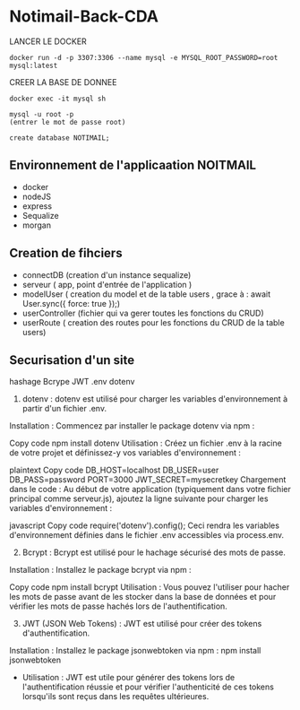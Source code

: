 # Notimail-Back-CDA

LANCER LE DOCKER

    docker run -d -p 3307:3306 --name mysql -e MYSQL_ROOT_PASSWORD=root mysql:latest

CREER LA BASE DE DONNEE

    docker exec -it mysql sh

    mysql -u root -p 
    (entrer le mot de passe root)

    create database NOTIMAIL;

## Environnement de l'applicaation NOITMAIL

- docker
- nodeJS
- express
- Sequalize
- morgan

## Creation de fihciers

- connectDB  (creation d'un instance sequalize)
- serveur ( app, point d'entrée de l'application )
- modelUser ( creation du model et de la table users , grace à :  await User.sync({ force: true });)
- userController (fichier qui va gerer toutes les fonctions du CRUD)
- userRoute ( creation des routes pour les fonctions du CRUD de la table users)

## Securisation d'un site

hashage Bcrype
JWT
.env dotenv

1. dotenv :
dotenv est utilisé pour charger les variables d'environnement à partir d'un fichier .env.

Installation : Commencez par installer le package dotenv via npm :

Copy code
npm install dotenv
Utilisation : Créez un fichier .env à la racine de votre projet et définissez-y vos variables d'environnement :

plaintext
Copy code
DB_HOST=localhost
DB_USER=user
DB_PASS=password
PORT=3000
JWT_SECRET=mysecretkey
Chargement dans le code : Au début de votre application (typiquement dans votre fichier principal comme serveur.js), ajoutez la ligne suivante pour charger les variables d'environnement :

javascript
Copy code
require('dotenv').config();
Ceci rendra les variables d'environnement définies dans le fichier .env accessibles via process.env.

2. Bcrypt :
Bcrypt est utilisé pour le hachage sécurisé des mots de passe.

Installation : Installez le package bcrypt via npm :

Copy code
npm install bcrypt
Utilisation : Vous pouvez l'utiliser pour hacher les mots de passe avant de les stocker dans la base de données et pour vérifier les mots de passe hachés lors de l'authentification.

3. JWT (JSON Web Tokens) :
JWT est utilisé pour créer des tokens d'authentification.

Installation : Installez le package jsonwebtoken via npm :
npm install jsonwebtoken

- Utilisation : JWT est utile pour générer des tokens lors de l'authentification réussie et pour vérifier l'authenticité de ces tokens lorsqu'ils sont reçus dans les requêtes ultérieures.
